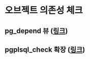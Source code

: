 # 오브젝트 의존성 체크

## pg_depend 뷰 ([링크](https://www.postgresql.org/docs/current/catalog-pg-depend.html))



## pgplsql_check 확장 ([링크](https://pgxn.org/dist/plpgsql_check/))
